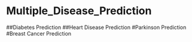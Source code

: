 # Multiple_Disease_Prediction
##Diabetes Prediction
##Heart Disease Prediction
#Parkinson Prediction
#Breast Cancer Prediction
